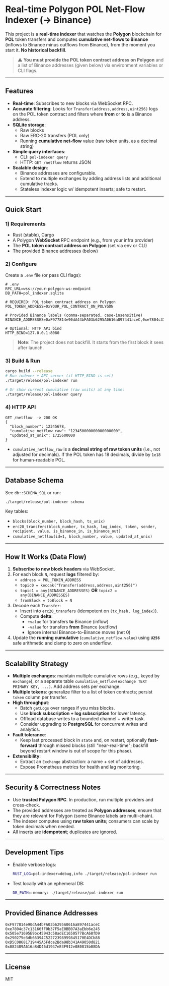 # Real-time Polygon POL Net-Flow Indexer (→ Binance)

This project is a **real-time indexer** that watches the **Polygon** blockchain for **POL** token transfers and computes **cumulative net-flows to Binance** (inflows to Binance minus outflows from Binance), from the moment you start it. **No historical backfill**.

> ⚠️ **You must provide the POL token contract address on Polygon** and a list of Binance addresses (given below) via environment variables or CLI flags.

---

## Features

- **Real-time**: Subscribes to new blocks via WebSocket RPC.
- **Accurate filtering**: Looks for `Transfer(address,address,uint256)` logs on the POL token contract and filters where **from** or **to** is a Binance address.
- **SQLite storage**:
  - Raw blocks
  - Raw ERC-20 transfers (POL only)
  - Running **cumulative net-flow** value (raw token units, as a decimal string)
- **Simple query interfaces**:
  - CLI: `pol-indexer query`
  - HTTP: `GET /netflow` returns JSON
- **Scalable design**:
  - Binance addresses are configurable.
  - Extend to multiple exchanges by adding address lists and additional cumulative tracks.
  - Stateless indexer logic w/ idempotent inserts; safe to restart.

---

## Quick Start

### 1) Requirements

- Rust (stable), Cargo
- A Polygon **WebSocket** RPC endpoint (e.g., from your infra provider)
- The **POL token contract address on Polygon** (set via env or CLI)
- The provided Binance addresses (below)

### 2) Configure

Create a `.env` file (or pass CLI flags):

```env
# .env
RPC_URL=wss://your-polygon-ws-endpoint
DB_PATH=pol_indexer.sqlite

# REQUIRED: POL token contract address on Polygon
POL_TOKEN_ADDRESS=0xYOUR_POL_CONTRACT_ON_POLYGON

# Provided Binance labels (comma-separated, case-insensitive)
BINANCE_ADDRESSES=0xF977814e90dA44bFA03b6295A0616a897441aceC,0xe7804c37c13166fF0b37F5aE0BB07A3aEbb6e245,0x505e71695E9bc45943c58adEC1650577BcA68fD9,0x290275e3db66394C52272398959845170E4DCb88,0xD5C08681719445A5Fdce2Bda98b341A49050d821,0x082489A616aB4D46d1947eE3F912e080815b08DA

# Optional: HTTP API bind
HTTP_BIND=127.0.0.1:8080
```

> **Note**: The project does not backfill. It starts from the first block it sees after launch.

### 3) Build & Run

```bash
cargo build --release
# Run indexer + API server (if HTTP_BIND is set)
./target/release/pol-indexer run

# Or show current cumulative (raw units) at any time:
./target/release/pol-indexer query
```

### 4) HTTP API

```
GET /netflow  -> 200 OK
{
  "block_number": 12345678,
  "cumulative_netflow_raw": "123450000000000000000",
  "updated_at_unix": 1725600000
}
```

- `cumulative_netflow_raw` is a **decimal string of raw token units** (i.e., not adjusted for decimals). If the POL token has 18 decimals, divide by `1e18` for human-readable POL.

---

## Database Schema

See `db::SCHEMA_SQL` or run:

```bash
./target/release/pol-indexer schema
```

Key tables:

- `blocks(block_number, block_hash, ts_unix)`
- `erc20_transfers(block_number, tx_hash, log_index, token, sender, recipient, value, is_binance_in, is_binance_out)`
- `cumulative_netflow(id=1, block_number, value, updated_at_unix)`

---

## How It Works (Data Flow)

1. **Subscribe to new block headers** via WebSocket.
2. For each block `N`, request **logs** filtered by:
   - `address = POL_TOKEN_ADDRESS`
   - `topic0 = keccak("Transfer(address,address,uint256)")`
   - `topic1 = any(BINANCE_ADDRESSES)` **OR** `topic2 = any(BINANCE_ADDRESSES)`
   - `fromBlock = toBlock = N`
3. Decode each `Transfer`:
   - Insert into `erc20_transfers` (idempotent on `(tx_hash, log_index)`).
   - Compute **delta**:
     - `+value` for transfers **to** Binance (inflow)
     - `-value` for transfers **from** Binance (outflow)
     - Ignore internal Binance-to-Binance moves (net 0)
4. Update the **running cumulative** (`cumulative_netflow.value`) using **`U256`** safe arithmetic and clamp to zero on underflow.

---

## Scalability Strategy

- **Multiple exchanges**: maintain multiple cumulative rows (e.g., keyed by `exchange`), or a separate table `cumulative_netflow(exchange TEXT PRIMARY KEY, ...)`. Add address sets per exchange.
- **Multiple tokens**: generalize filter to a list of token contracts; persist `token` column per transfer.
- **High throughput**:
  - Batch `getLogs` over ranges if you miss blocks.
  - Use **block subscription + log subscription** for lower latency.
  - Offload database writes to a bounded channel + writer task.
  - Consider upgrading to **PostgreSQL** for concurrent writes and analytics.
- **Fault tolerance**:
  - Keep last processed block in `state` and, on restart, optionally **fast-forward** through missed blocks (still "near-real-time"; backfill beyond restart window is out of scope for this phase).
- **Extensibility**:
  - Extract an `Exchange` abstraction: a name + set of addresses.
  - Expose Prometheus metrics for health and lag monitoring.

---

## Security & Correctness Notes

- Use **trusted Polygon RPC**. In production, run multiple providers and cross-check.
- The provided addresses are treated as **Polygon addresses**; ensure that they are relevant for Polygon (some Binance labels are multi-chain).
- The indexer computes using **raw token units**; consumers can scale by token decimals when needed.
- All inserts are **idempotent**; duplicates are ignored.

---

## Development Tips

- Enable verbose logs:
  ```bash
  RUST_LOG=pol-indexer=debug,info ./target/release/pol-indexer run
  ```
- Test locally with an ephemeral DB:
  ```bash
  DB_PATH=:memory: ./target/release/pol-indexer run
  ```

---

## Provided Binance Addresses

```
0xF977814e90dA44bFA03b6295A0616a897441aceC
0xe7804c37c13166fF0b37F5aE0BB07A3aEbb6e245
0x505e71695E9bc45943c58adEC1650577BcA68fD9
0x290275e3db66394C52272398959845170E4DCb88
0xD5C08681719445A5Fdce2Bda98b341A49050d821
0x082489A616aB4D46d1947eE3F912e080815b08DA
```

---

## License

MIT
